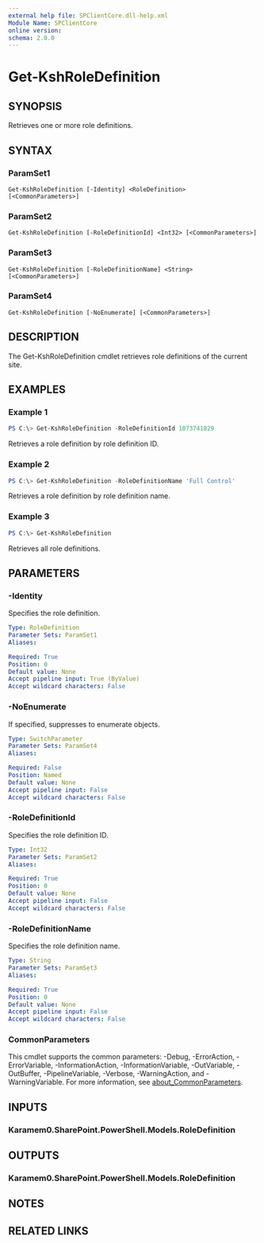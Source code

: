 ```yaml
---
external help file: SPClientCore.dll-help.xml
Module Name: SPClientCore
online version:
schema: 2.0.0
---
```


# Get-KshRoleDefinition

## SYNOPSIS
Retrieves one or more role definitions.

## SYNTAX

### ParamSet1
```
Get-KshRoleDefinition [-Identity] <RoleDefinition> [<CommonParameters>]
```

### ParamSet2
```
Get-KshRoleDefinition [-RoleDefinitionId] <Int32> [<CommonParameters>]
```

### ParamSet3
```
Get-KshRoleDefinition [-RoleDefinitionName] <String> [<CommonParameters>]
```

### ParamSet4
```
Get-KshRoleDefinition [-NoEnumerate] [<CommonParameters>]
```

## DESCRIPTION
The Get-KshRoleDefinition cmdlet retrieves role definitions of the current site.

## EXAMPLES

### Example 1
```powershell
PS C:\> Get-KshRoleDefinition -RoleDefinitionId 1073741829
```

Retrieves a role definition by role definition ID.

### Example 2
```powershell
PS C:\> Get-KshRoleDefinition -RoleDefinitionName 'Full Control'
```

Retrieves a role definition by role definition name.

### Example 3
```powershell
PS C:\> Get-KshRoleDefinition
```

Retrieves all role definitions.

## PARAMETERS

### -Identity
Specifies the role definition.

```yaml
Type: RoleDefinition
Parameter Sets: ParamSet1
Aliases:

Required: True
Position: 0
Default value: None
Accept pipeline input: True (ByValue)
Accept wildcard characters: False
```

### -NoEnumerate
If specified, suppresses to enumerate objects.

```yaml
Type: SwitchParameter
Parameter Sets: ParamSet4
Aliases:

Required: False
Position: Named
Default value: None
Accept pipeline input: False
Accept wildcard characters: False
```

### -RoleDefinitionId
Specifies the role definition ID.

```yaml
Type: Int32
Parameter Sets: ParamSet2
Aliases:

Required: True
Position: 0
Default value: None
Accept pipeline input: False
Accept wildcard characters: False
```

### -RoleDefinitionName
Specifies the role definition name.

```yaml
Type: String
Parameter Sets: ParamSet3
Aliases:

Required: True
Position: 0
Default value: None
Accept pipeline input: False
Accept wildcard characters: False
```

### CommonParameters
This cmdlet supports the common parameters: -Debug, -ErrorAction, -ErrorVariable, -InformationAction, -InformationVariable, -OutVariable, -OutBuffer, -PipelineVariable, -Verbose, -WarningAction, and -WarningVariable. For more information, see [about_CommonParameters](http://go.microsoft.com/fwlink/?LinkID=113216).

## INPUTS

### Karamem0.SharePoint.PowerShell.Models.RoleDefinition

## OUTPUTS

### Karamem0.SharePoint.PowerShell.Models.RoleDefinition

## NOTES

## RELATED LINKS
